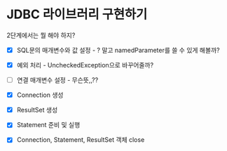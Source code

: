 # JDBC 라이브러리 구현하기

2단계에서는 뭘 해야 하지?
* [x] SQL문의 매개변수와 값 설정 - ? 말고 namedParameter를 쓸 수 있게 해볼까?
* [x] 예외 처리 - UncheckedException으로 바꾸어줄까?


* [ ] 연결 매개변수 설정 - 무슨뜻,,??
* [x] Connection 생성
* [x] ResultSet 생성
* [x] Statement 준비 및 실행
* [x] Connection, Statement, ResultSet 객체 close

